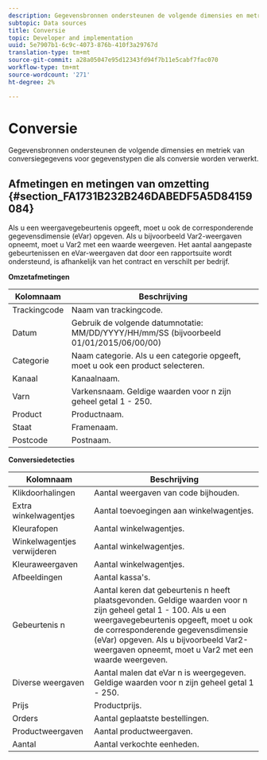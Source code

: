 ```yaml
---
description: Gegevensbronnen ondersteunen de volgende dimensies en metriek van conversiegegevens voor gegevenstypen die als conversie worden verwerkt.
subtopic: Data sources
title: Conversie
topic: Developer and implementation
uuid: 5e7907b1-6c9c-4073-876b-410f3a29767d
translation-type: tm+mt
source-git-commit: a28a05047e95d12343fd94f7b11e5cabf7fac070
workflow-type: tm+mt
source-wordcount: '271'
ht-degree: 2%

---
```



# Conversie

Gegevensbronnen ondersteunen de volgende dimensies en metriek van conversiegegevens voor gegevenstypen die als conversie worden verwerkt.

## Afmetingen en metingen van omzetting {#section_FA1731B232B246DABEDF5A5D84159084}

Als u een weergavegebeurtenis opgeeft, moet u ook de corresponderende gegevensdimensie (eVar) opgeven. Als u bijvoorbeeld Var2-weergaven opneemt, moet u Var2 met een waarde weergeven. Het aantal aangepaste gebeurtenissen en eVar-weergaven dat door een rapportsuite wordt ondersteund, is afhankelijk van het contract en verschilt per bedrijf.

<p class="head"> <b>Omzetafmetingen</b> </p>

| Kolomnaam | Beschrijving |
|--- |--- |
| Trackingcode | Naam van trackingcode. |
| Datum | Gebruik de volgende datumnotatie:  MM/DD/YYYY/HH/mm/SS (bijvoorbeeld 01/01/2015/06/00/00) |
| Categorie | Naam categorie.  Als u een categorie opgeeft, moet u ook een product selecteren. |
| Kanaal | Kanaalnaam. |
| Varn | Varkensnaam. Geldige waarden voor n zijn geheel getal 1 - 250. |
| Product | Productnaam. |
| Staat | Framenaam. |
| Postcode | Postnaam. |

<p class="head"> <b>Conversiedetecties</b> </p>

| Kolomnaam | Beschrijving |
|--- |--- |
| Klikdoorhalingen | Aantal weergaven van code bijhouden. |
| Extra winkelwagentjes | Aantal toevoegingen aan winkelwagentjes. |
| Kleurafopen | Aantal winkelwagentjes. |
| Winkelwagentjes verwijderen | Aantal winkelwagentjes. |
| Kleuraweergaven | Aantal winkelwagentjes. |
| Afbeeldingen | Aantal kassa&#39;s. |
| Gebeurtenis n | Aantal keren dat gebeurtenis n heeft plaatsgevonden. Geldige waarden voor n zijn geheel getal 1 - 100.  Als u een weergavegebeurtenis opgeeft, moet u ook de corresponderende gegevensdimensie (eVar) opgeven. Als u bijvoorbeeld Var2-weergaven opneemt, moet u Var2 met een waarde weergeven. |
| Diverse weergaven | Aantal malen dat eVar n is weergegeven. Geldige waarden voor n zijn geheel getal 1 - 250. |
| Prijs | Productprijs. |
| Orders | Aantal geplaatste bestellingen. |
| Productweergaven | Aantal productweergaven. |
| Aantal | Aantal verkochte eenheden. |
